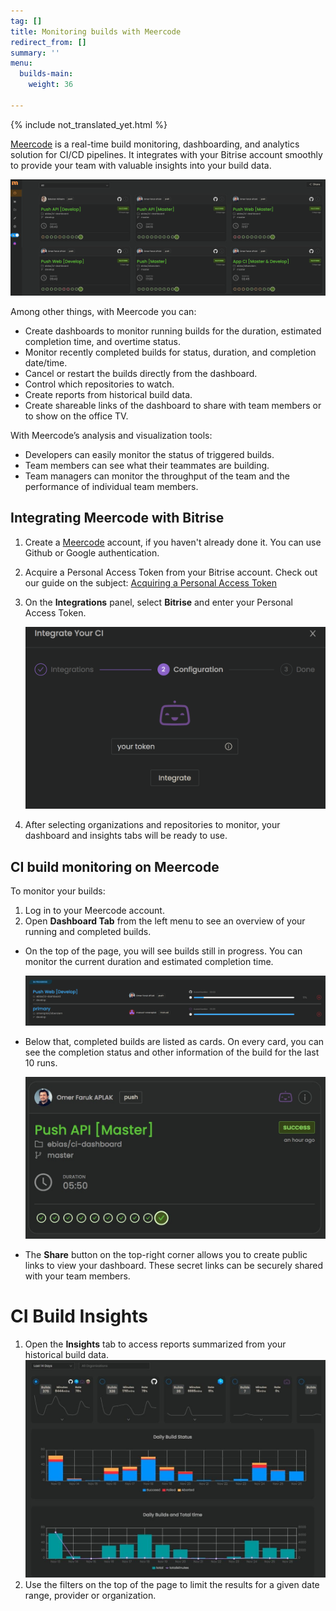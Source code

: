 ```yaml
---
tag: []
title: Monitoring builds with Meercode
redirect_from: []
summary: ''
menu:
  builds-main:
    weight: 36

---
```

{% include not_translated_yet.html %}

[Meercode](https://meercode.io) is a real-time build monitoring, dashboarding, and analytics solution for CI/CD pipelines. It integrates with your Bitrise account smoothly to provide your team with valuable insights into your build data.

![](/img/meercode1.png)

Among other things, with Meercode you can:

* Create dashboards to monitor running builds for the duration, estimated completion time, and overtime status.
* Monitor recently completed builds for status, duration, and completion date/time.
* Cancel or restart the builds directly from the dashboard.
* Control which repositories to watch.
* Create reports from historical build data.
* Create shareable links of the dashboard to share with team members or to show on the office TV.

With Meercode’s analysis and visualization tools:

* Developers can easily monitor the status of triggered builds.
* Team members can see what their teammates are building.
* Team managers can monitor the throughput of the team and the performance of individual team members.

## Integrating Meercode with Bitrise

1. Create a [Meercode](https://meercode.io/login) account, if you haven't already done it. You can use Github or Google authentication.
2. Acquire a Personal Access Token from your Bitrise account. Check out our guide on the subject: [Acquiring a Personal Access Token](https://devcenter.bitrise.io/api/authentication/#acquiring-a-personal-access-token "https://devcenter.bitrise.io/api/authentication/#acquiring-a-personal-access-token")
3. On the **Integrations** panel, select **Bitrise** and enter your Personal Access Token.

   ![](/img/meercode2.png)
4. After selecting organizations and repositories to monitor, your dashboard and insights tabs will be ready to use.

## CI build monitoring on Meercode

To monitor your builds:

1. Log in to your Meercode account.
2. Open **Dashboard Tab** from the left menu to see an overview of your running and completed builds.

* On the top of the page, you will see builds still in progress. You can monitor the current duration and estimated completion time.

  ![](/img/meercode3.png)
* Below that, completed builds are listed as cards. On every card, you can see the completion status and other information of the build for the last 10 runs.

  ![](/img/meercode4.jpg)
* The **Share** button on the top-right corner allows you to create public links to view your dashboard. These secret links can be securely shared with your team members.

# CI Build Insights

1. Open the **Insights** tab to access reports summarized from your historical build data.  
   ![](/img/meercode5.jpeg)
2. Use the filters on the top of the page to limit the results for a given date range, provider or organization.